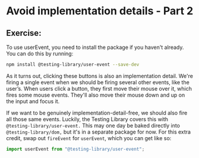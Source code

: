 # Avoid implementation details - Part 2

## Exercise: 

To use userEvent, you need to install the package if you haven't already. You can do this by running:

```bash
npm install @testing-library/user-event --save-dev
```

As it turns out, clicking these buttons is also an implementation detail. We're firing a single event when we should be firing several other events, like the user’s. When users click a button, they first move their mouse over it, which fires some mouse events. They'll also move their mouse down and up on the input and focus it.

If we want to be genuinely implementation-detail-free, we should also fire all those same events. Luckily, the Testing Library covers this with `@testing-library/user-event.` This may one day be baked directly into `@testing-library/dom,` but it's in a separate package for now.
For this extra credit, swap out `fireEvent` for `userEvent`, which you can get like so:

```javascript
import userEvent from "@testing-library/user-event";
```
